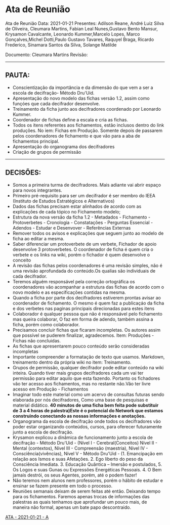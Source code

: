 # Ata de Reunião

Ata de Reunião
Data: 2021-01-21
Presentes:
Adilson Reane, André Luiz Silva de Oliveira, Cleumara Martins, Fabian Leal Nunes,Gustavo Bento Mansur, Krysamon Cavalcante, Leonardo Kummer,Marcelo Lopes, Marco Gonçalves,Michel Dotti,Paulo Gustavo Tavares, Raquyel Braga, Ricardo Frederico, Sinamara Santos da Silva, Solange Matilde

Documento: Cleumara Martins
Revisão: 

---
## PAUTA:

- Conscientização da importância e da dimensão do que vem a ser a escola de decifração- Método Dru'Uid.
- Apresentação do novo modelo das fichas versão 1.2, assim como funçóes que cada decifrador desenvolve.
- Treinamento da ficha junto aos decifradores coordenado  por Leonardo Kummer.
- Coordenador de fichas define a escala e cria as fichas.
- Todos os itens referentes aos fichamentos, estão inclusos dentro do link produções. No iem: Fichas em Produção. Somente depois de passarem pelos coordenadores de fichamento e que vão para a aba de fichamentos principal.
- Apresentação do organograma dos decifradores
- Criação de grupos de permissão

---
## DECISÕES:

- Somos a primeira turma de decifradores. Mais adiante vai abrir espaço para novos integrantes.
- Primeiro pré-requisito para ser um decifrador é ser membro do IEEA (Instituto de Estudos Estratégicos e Alternativos)
- Dados das fichas precisam estar alinhados de acordo com as explicações de cada tópico no Fichamento modelo;
- Estrutura da nova versão da ficha 1.2 - Metadados - Fichamento - Protoverbetes - Cronologia - Constatações - Perguntas Essencial - Adendos - Estudar e Desenvover - Referências Externas
- Remover todos os avisos e explicações que seguem junto ao modelo de ficha ao editar a mesma.
- Saber diferenciar um protoverbete de um verbete, Fichador de apoio desenvolve 3 protoverbetes. O coordenador de ficha é quem cria o verbete e os links na wiki, porém o fichador é quem desenvolve o conceito
- A revisão das fichas pelos coordenadores é uma revisão simples, não é uma revisão aprofundada do conteúdo.Os qualias são individuais de cada decifrador.
- Teremos alguém responsável pela correção ortográfica os coordenadores vão acompanhar a estrutura das fichas de acordo com o novo modelo e as especificações contidas na mesma.
- Quando a ficha por parte dos decifradores estiverem prontas avisar ao coordenador de fichamento. O mesmo é quem faz a publicaçáo da ficha e dos verbetes nas paginas principais direcionadas para estes itens
- Colaborador é qualquer pessoa que não é responsável pelo fichamento mas queira colaborar, O faz em forma de adendo, também assina a ficha, porém como colaborador.
- Precisamos concluir fichas que ficaram incompletas. Os autores assim que possível se puderem finalizar, agradecemos. Item: Produções - Fichas não concluidas.
- As fichas que apresentarem pouco conteúdo serão consideradas incompletas
- Importante compreender a formatação de texto que usamos.  Markdown, treinamento dentro da própria wiki no item: Treinamento.
- Grupos de permissão, qualquer decifrador pode editar conteúdo na wiki inteira. Quando tiver mais grupos decifradores cada um vai ter permissão para editar aquilo que esta fazendo. Portanto os fichadores vão ter acesso aos fichamentos, mas no restante não.Vão ter livre acesso em Produção - Fichamentos
- Imaginar todo este material como um acervo de consultas futuras sendo elaborada por nós decifradores, Como uma base de pesquisas e material didático.
**40 minutos de uma ficha bem feita pode substituir de 3 a 4 horas de palestra)Este é o potencial do Network que estamos construindo conectando as nossas informações e anotações.**
- Organograma da escola de decifração onde todos os decifradores vão poder estar organizando conteúdos, cursos, para oferecer futuramente junto a escola de decifração.
- Krysamon explicou a dinâmica de funcionamento junto a escola de decifração - Método Dru'Uid - (Nível I - Cerebral(Conceitos) Nível II - Mental (contextos), Nível III - Compreensão (maestria), Nível IV - Consciência(vivências), Nível V - Método Dru'Uid - (1. Emancipação em relação aos Ismos e suas Afetações. 2. Ego liberto do peso da Consciência Imediata. 3. Educação Quântica – Imersão e postulados, 5. Os Logos e suas Gunas ou Expressões Energéticas Pessoais. 4. O Bem jamais destrói, os seus Agentes, porém, até o podem fazer! 
- Não teremos nem alunos nem professores, porém o hábito de estudar e ensinar se fazem presente em todo o processo. 
- Reuniões semanais deixam de serem feitas até então. Deixando tempo para os fichamentos. Faremos apenas trocas de informações das palestras as quais tenhamos que aprofundar um pouco mais, de maneira não formal, apenas um bate papo descontraido.

[ATA - 2021-01-21 - A](ATA%20-%202021-01-21%20-%20A.md)
